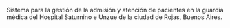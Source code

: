 Sistema para la gestión de la admisión y atención de pacientes en la guardia médica del Hospital Saturnino e Unzue de la ciudad de Rojas, Buenos Aires.
